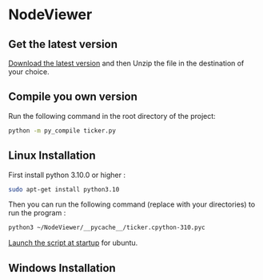 # NodeViewer

## Get the latest version

[Download the latest version](https://github.com/Skyedge1903/NodeViewer/archive/refs/heads/main.zip)
and then Unzip the file in the destination of your choice.

## Compile you own version

Run the following command in the root directory of the project:
```bash
python -m py_compile ticker.py
```

## Linux Installation

First install python 3.10.0 or higher :
```bash
sudo apt-get install python3.10
```

Then you can run the following command (replace with your directories) to run the program :
```bash
python3 ~/NodeViewer/__pycache__/ticker.cpython-310.pyc
```

[Launch the script at startup](https://help.ubuntu.com/stable/ubuntu-help/startup-applications.html.en)
for ubuntu.

## Windows Installation
